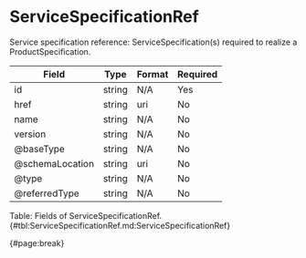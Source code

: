 <!--
    ATTENTION: This file was generated via gradle!
               Do NOT manually edit this file! Any such changes will be overwritten!
-->

# ServiceSpecificationRef

Service specification reference: ServiceSpecification(s) required to realize a ProductSpecification.

| Field | Type | Format | Required |
| ------- | ------- | ------- | --- |
| id | string | N/A | Yes |
| href | string | uri | No |
| name | string | N/A | No |
| version | string | N/A | No |
| @baseType | string | N/A | No |
| @schemaLocation | string | uri | No |
| @type | string | N/A | No |
| @referredType | string | N/A | No |

Table: Fields of ServiceSpecificationRef. {#tbl:ServiceSpecificationRef.md:ServiceSpecificationRef}

{#page:break}
